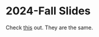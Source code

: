 # 2024-Fall Slides

Check [this](/CE303-OS/2025-Spring/Slides "2025-Spring Slides") out. They are the same.
